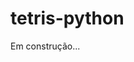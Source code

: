 # tetris-python

Em construção...


<!-- !!!Comentários não aparecem no GitHub!!! -->


<!-- Idéias: -->

<!-- Escrever um texto a respeito do Tetris. -->

<!-- Uma imagem chamativa. -->

<!-- .gif do projeto rodando. -->

<!-- Se possível um link para abrir o jogo. -->